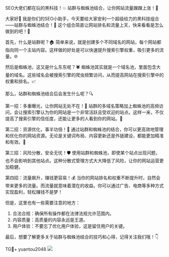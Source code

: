 SEO大佬们都在玩的黑科技！💥 站群与蜘蛛池结合，让你网站流量蹭蹭上涨！🚀

大家好👋 我是你们的SEO小助手，今天要给大家安利一个超级给力的黑科技组合——站群与蜘蛛池结合！👀 这个组合简直让网站排名和流量上天，快来看看是怎么做到的吧！💫

首先，什么是站群呢？🏠 简单来说，就是创建多个不同域名的网站，每个网站都指向同一个主站内容。这样做的好处是可以快速提升搜索引擎权重，吸引更多的流量。🌐

然后是蜘蛛池，这又是什么东东呢？🕷️ 蜘蛛池其实就是一个域名池，里面包含大量的域名。这些域名会被搜索引擎的爬虫频繁访问，从而提高网站在搜索引擎中的权重和排名。📈

那么，站群和蜘蛛池结合后会发生什么呢？🔍

第一招：多重曝光，让你网站无处不在！🌟
站群的多域名策略加上蜘蛛池的高频访问，会让搜索引擎认为你的网站是一个非常活跃且受欢迎的站点。这样一来，不仅提高了搜索引擎的信任度，还能让更多的人看到你的网站。👀

第二招：资源优化，事半功倍！💪
通过站群和蜘蛛池的结合，你可以更高效地管理和优化你的网站资源。无论是关键词布局、内容更新还是外链建设，都能更加精准和有效。🎯

第三招：风险分散，安全无忧！🛡️
使用站群和蜘蛛池，即使某个站点出现问题，也不会影响到其他站点。这种分散式管理方式大大降低了风险，让你的网站运营更加稳健。

第四招：流量飙升，赚钱更容易！💰
当你的网站排名和权重不断提升时，自然会带来更多的流量。而流量就意味着潜在的收益。你可以通过广告、电商等多种方式实现盈利，轻松赚钱不是梦！

但是，这里也有一些需要注意的地方：
1. 合法合规：确保所有操作都在法律法规允许范围内。
2. 内容质量：高质量的内容永远是王道。
3. 用户体验：不要忘了优化用户体验，这是留住用户的关键。

最后，想要了解更多关于站群与蜘蛛池结合的技巧和心得，记得关注我们哦！👇

TG💪+ yuantou2048  ![](https://github.com/user-attachments/assets/42a5a4a5-fea9-4a1d-8aa0-73e57e430cca)